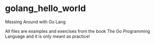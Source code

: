 # golang_hello_world
Messing Around with Go Lang

All files are examples and exercises from the book The Go Programming Language and it is only meant as practice!
